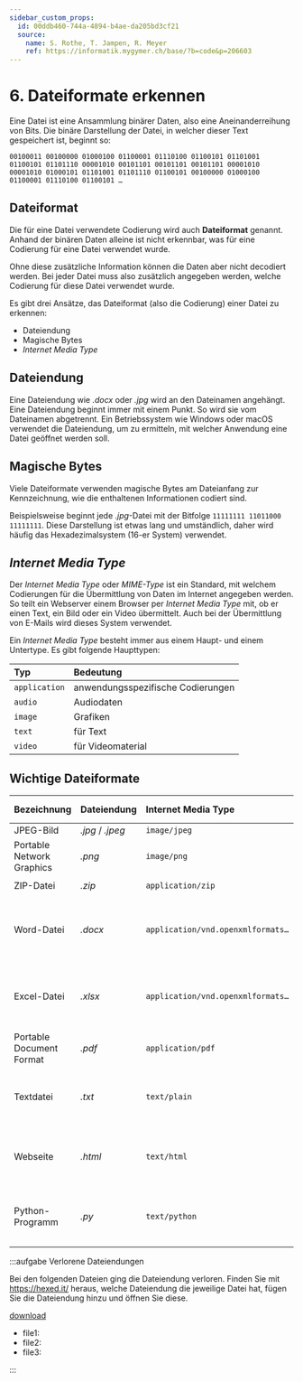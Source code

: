 ```yaml
---
sidebar_custom_props:
  id: 00ddb460-744a-4894-b4ae-da205bd3cf21
  source:
    name: S. Rothe, T. Jampen, R. Meyer
    ref: https://informatik.mygymer.ch/base/?b=code&p=206603
---
```


# 6. Dateiformate erkennen

Eine Datei ist eine Ansammlung binärer Daten, also eine Aneinanderreihung von Bits. Die binäre Darstellung der Datei, in welcher dieser Text gespeichert ist, beginnt so:

`00100011 00100000 01000100 01100001 01110100 01100101 01101001 01100101 01101110 00001010 00101101 00101101 00101101 00001010 00001010 01000101 01101001 01101110 01100101 00100000 01000100 01100001 01110100 01100101 …`

## Dateiformat

Die für eine Datei verwendete Codierung wird auch **Dateiformat** genannt. Anhand der binären Daten alleine ist nicht erkennbar, was für eine Codierung für eine Datei verwendet wurde.

Ohne diese zusätzliche Information können die Daten aber nicht decodiert werden. Bei jeder Datei muss also zusätzlich angegeben werden, welche Codierung für diese Datei verwendet wurde.

Es gibt drei Ansätze, das Dateiformat (also die Codierung) einer Datei zu erkennen:
- Dateiendung
- Magische Bytes
- *Internet Media Type*

## Dateiendung

Eine Dateiendung wie _.docx_ oder _.jpg_ wird an den Dateinamen angehängt. Eine Dateiendung beginnt immer mit einem Punkt. So wird sie vom Dateinamen abgetrennt. Ein Betriebssystem wie Windows oder macOS verwendet die Dateiendung, um zu ermitteln, mit welcher Anwendung eine Datei geöffnet werden soll.

## Magische Bytes

Viele Dateiformate verwenden magische Bytes am Dateianfang zur Kennzeichnung, wie die enthaltenen Informationen codiert sind.

Beispielsweise beginnt jede _.jpg_-Datei mit der Bitfolge `11111111 11011000 11111111`. Diese Darstellung ist etwas lang und umständlich, daher wird häufig das Hexadezimalsystem (16-er System) verwendet.

## *Internet Media Type*

Der *Internet Media Type* oder *MIME-Type* ist ein Standard, mit welchem Codierungen für die Übermittlung von Daten im Internet angegeben werden. So teilt ein Webserver einem Browser per *Internet Media Type* mit, ob er einen Text, ein Bild oder ein Video übermittelt. Auch bei der Übermittlung von E-Mails wird dieses System verwendet.

Ein *Internet Media Type* besteht immer aus einem Haupt- und einem Untertype. Es gibt folgende Haupttypen:

<div className="slim-table">

| Typ           | Bedeutung                         |
| :------------ | :-------------------------------- |
| `application` | anwendungsspezifische Codierungen |
| `audio`       | Audiodaten                        |
| `image`       | Grafiken                          |
| `text`        | für Text                          |
| `video`       | für Videomaterial                 |

</div>

## Wichtige Dateiformate

<div className="slim-table">

| Bezeichnung               | Dateiendung      | Internet Media Type               | Magische Bytes                                    |
| :------------------------ | :--------------- | :-------------------------------- | :------------------------------------------------ |
| JPEG-Bild                 | _.jpg_ / _.jpeg_ | `image/jpeg`                      | `FF D8 FF`                                        |
| Portable Network Graphics | _.png_           | `image/png`                       | `89 50 4E 47 0D 0A 1A 0A`                         |
| ZIP-Datei                 | _.zip_           | `application/zip`                 | `50 4B 03 04`                                     |
| Word-Datei                | _.docx_          | `application/vnd.openxmlformats…` | `50 4B 03 04`<br/>(ist eigentlich eine ZIP-Datei) |
| Excel-Datei               | _.xlsx_          | `application/vnd.openxmlformats…` | `50 4B 03 04`<br/>(ist eigentlich eine ZIP-Datei) |
| Portable Document Format  | _.pdf_           | `application/pdf`                 | `25 50 44 46 2D`                                  |
| Textdatei                 | _.txt_           | `text/plain`                      | reine Textdatei<br/>(ohne magische Bytes)         |
| Webseite                  | _.html_          | `text/html`                       | reine Textdatei<br/>(ohne magische Bytes)         |
| Python-Programm           | _.py_            | `text/python`                     | reine Textdatei<br/>(ohne magische Bytes)         |

</div>

:::aufgabe Verlorene Dateiendungen
<Answer type="state" webKey="204e8e91-a578-43c2-a516-e655dd1423b0" />

Bei den folgenden Dateien ging die Dateiendung verloren. Finden Sie mit https://hexed.it/ heraus, welche Dateiendung die jeweilige Datei hat, fügen Sie die Dateiendung hinzu und öffnen Sie diese.

[download](./assets/files.zip)


<Answer type="text" webKey="56a24e71-16af-409b-9e36-9049e30413b3">

- file1: 
- file2: 
- file3:

</Answer>

:::


